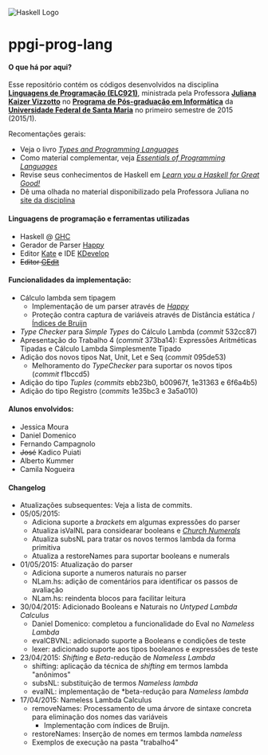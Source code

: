 ![Haskell Logo](http://www.unixstickers.com/image/cache/data/stickers/haskell/Haskell.sh-600x600.png)

# ppgi-prog-lang

#### O que há por aqui?
Esse repositório contém os códigos desenvolvidos na disciplina [**Linguagens de Programação (ELC921)**](http://www-usr.inf.ufsm.br/~juvizzotto/prog-lang/), ministrada pela Professora [**Juliana Kaizer Vizzotto**](http://www-usr.inf.ufsm.br/~juvizzotto/) no [**Programa de Pós-graduação em Informática**](http://w3.ufsm.br/ppgi/) da [**Universidade Federal de Santa Maria**](http://www.ufsm.br) no primeiro semestre de 2015 (2015/1).

Recomentações gerais:
- Veja o livro [*Types and Programming Languages*](https://www.cis.upenn.edu/~bcpierce/tapl/)
- Como material complementar, veja [*Essentials of Programming Languages*](https://mitpress.mit.edu/books/essentials-programming-languages)
- Revise seus conhecimentos de Haskell em [*Learn you a Haskell for Great Good!*](http://learnyouahaskell.com/chapters)
- Dê uma olhada no material disponibilizado pela Professora Juliana no [site da disciplina](http://www-usr.inf.ufsm.br/~juvizzotto/prog-lang/)

#### Linguagens de programação e ferramentas utilizadas
- Haskell @ [GHC](https://www.haskell.org/ghc/)
- Gerador de Parser [Happy](https://www.haskell.org/happy/)
- Editor [Kate](http://kate-editor.org/) e IDE [KDevelop](https://www.kdevelop.org/)
- ~~Editor [GEdit](https://wiki.gnome.org/Apps/Gedit)~~

#### Funcionalidades da implementação:

- Cálculo lambda sem tipagem
   - Implementação de um parser através de [*Happy*](https://www.haskell.org/happy/)
   - Proteção contra captura de variáveis através de Distância estática / [Índices de Bruijn](http://en.wikipedia.org/wiki/De_Bruijn_index)
- *Type Checker* para *Simple Types* do Cálculo Lambda (*commit* 532cc87)
- Apresentação do Trabalho 4 (*commit* 373ba14): Expressões Aritméticas Tipadas e Cálculo Lambda Simplesmente Tipado
- Adição dos novos tipos Nat, Unit, Let e Seq (*commit* 095de53)
   - Melhoramento do *TypeChecker* para suportar os novos tipos (*commit* f1bccd5)
- Adição do tipo *Tuples* (*commits* ebb23b0, b00967f, 1e31363 e 6f6a4b5)
- Adição do tipo Registro (*commits* 1e35bc3 e 3a5a010)


#### Alunos envolvidos:
- Jessica Moura
- Daniel Domenico
- Fernando Campagnolo
- ~~José~~ Kadico Puiati
- Alberto Kummer
- Camila Nogueira


#### Changelog
- Atualizações subsequentes: Veja a lista de commits.
- 05/05/2015:
   - Adiciona suporte a *brackets* em algumas expressões do parser
   - Atualiza isValNL para considearar booleans e [*Church Numerals*](https://en.wikipedia.org/wiki/Church_encoding#Church_numerals)
   - Atualiza subsNL para tratar os novos termos lambda da forma primitiva
   - Atualiza a restoreNames para suportar booleans e numerals
- 01/05/2015: Atualização do parser
   - Adiciona suporte a numeros naturais no parser
   - NLam.hs: adição de comentários para identificar os passos de avaliação
   - NLam.hs: reindenta blocos para facilitar leitura
- 30/04/2015: Adicionado Booleans e Naturais no *Untyped Lambda Calculus*
   - Daniel Domenico: completou a funcionalidade do Eval no *Nameless Lambda*
   - evalCBVNL: adicionado suporte a Booleans e condições de teste
   - lexer: adicionado suporte aos tipos booleanos e expressões de teste
- 23/04/2015: *Shifting* e *Beta*-redução de *Nameless Lambda*
   - shifting: aplicação da técnica de *shifting* em termos lambda "anônimos"
   - subsNL: substituição de termos *Nameless lambda*
   - evalNL: implementação de *beta-redução para *Nameless lambda*
- 17/04/2015: Nameless Lambda Calculus
   - removeNames: Processamento de uma árvore de sintaxe concreta para eliminação dos nomes das variáveis
      - Implementação com índices de Bruijn.
   - restoreNames: Inserção de nomes em termos lambda *nameless*
   - Exemplos de execução na pasta "trabalho4"
